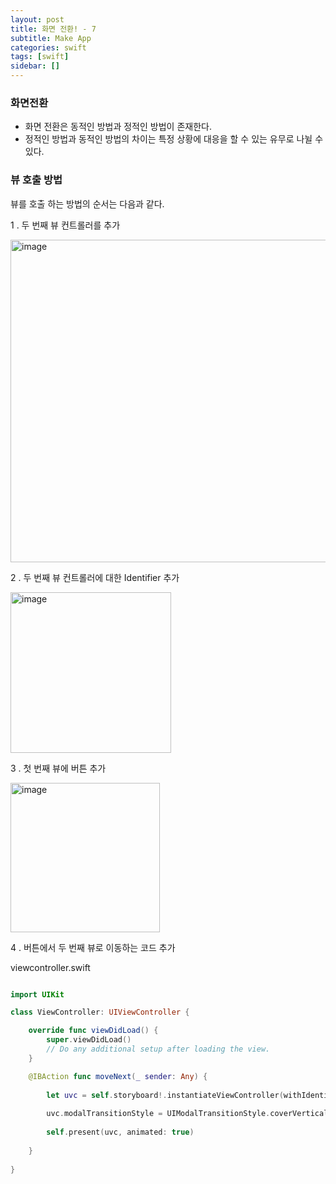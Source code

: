 ```yaml
---
layout: post
title: 화면 전환! - 7
subtitle: Make App
categories: swift
tags: [swift]
sidebar: []
---
```


### 화면전환

- 화면 전환은 동적인 방법과 정적인 방법이 존재한다.
- 정적인 방법과 동적인 방법의 차이는 특정 상황에 대응을 할 수 있는 유무로 나뉠 수 있다.

### 뷰 호출 방법

뷰를 호출 하는 방법의 순서는 다음과 같다.


1 . 두 번째 뷰 컨트롤러를 추가

<img width="516" alt="image" src="https://user-images.githubusercontent.com/62547169/130178987-6a6c451c-5295-4a3d-a726-6f3a1c5489d6.png">



2 . 두 번째 뷰 컨트롤러에 대한 Identifier 추가


<img width="257" alt="image" src="https://user-images.githubusercontent.com/62547169/130179026-9f84cc97-5291-4136-b175-1ae1b89175bf.png">



3 . 첫 번째 뷰에 버튼 추가



<img width="239" alt="image" src="https://user-images.githubusercontent.com/62547169/130179171-d12c3193-d200-4258-a9fc-d4b914ea12e2.png">




4 . 버튼에서 두 번째 뷰로 이동하는 코드 추가

viewcontroller.swift

```swift

import UIKit

class ViewController: UIViewController {

    override func viewDidLoad() {
        super.viewDidLoad()
        // Do any additional setup after loading the view.
    }

    @IBAction func moveNext(_ sender: Any) {
        
        let uvc = self.storyboard!.instantiateViewController(withIdentifier: "second")
        
        uvc.modalTransitionStyle = UIModalTransitionStyle.coverVertical
        
        self.present(uvc, animated: true)
        
    }
    
}

```







